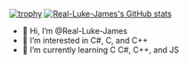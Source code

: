 [![trophy](https://github-profile-trophy.vercel.app/?username=Real-Luke-James&theme=onedark)](https://github.com/ryo-ma/github-profile-trophy)
[![Real-Luke-James's GitHub stats](https://github-readme-stats.vercel.app/api?username=Real-Luke-James&theme=onedark)](https://github.com/anuraghazra/github-readme-stats)


- 👋 Hi, I’m @Real-Luke-James
- 👀 I’m interested in C#, C, and C++
- 🌱 I’m currently learning C C#, C++, and JS
